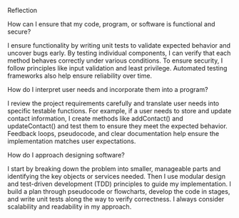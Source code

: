 Reflection

How can I ensure that my code, program, or software is functional and secure?

I ensure functionality by writing unit tests to validate expected behavior and uncover bugs early. By testing individual components, I can verify that each method behaves correctly under various conditions. To ensure security, I follow principles like input validation and least privilege. Automated testing frameworks also help ensure reliability over time.

How do I interpret user needs and incorporate them into a program?

I review the project requirements carefully and translate user needs into specific testable functions. For example, if a user needs to store and update contact information, I create methods like addContact() and updateContact() and test them to ensure they meet the expected behavior. Feedback loops, pseudocode, and clear documentation help ensure the implementation matches user expectations.

How do I approach designing software?

I start by breaking down the problem into smaller, manageable parts and identifying the key objects or services needed. Then I use modular design and test-driven development (TDD) principles to guide my implementation. I build a plan through pseudocode or flowcharts, develop the code in stages, and write unit tests along the way to verify correctness. I always consider scalability and readability in my approach.
